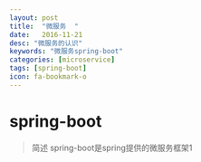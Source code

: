 ```yaml
---
layout: post
title:  "微服务  "
date:   2016-11-21
desc: "微服务的认识"
keywords: "微服务spring-boot"
categories: [microservice]
tags: [spring-boot]
icon: fa-bookmark-o
---
```

spring-boot
========
>简述
spring-boot是spring提供的微服务框架1
